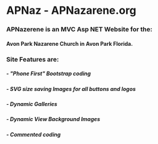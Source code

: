 # APNaz - APNazarene.org 

### APNazerene is an MVC Asp NET Website for the:
####    Avon Park Nazarene Church in Avon Park Florida. ####

### Site Features are:
##### - "Phone First" Bootstrap coding
##### - SVG size saving Images for all buttons and logos
##### - Dynamic Galleries
##### - Dynamic View Background Images
##### - Commented coding
